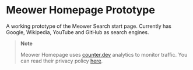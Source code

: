 # Meower Homepage Prototype
A working prototype of the Meower Search start page. Currently has Google, Wikipedia, YouTube and GitHub as search engines.

>**Note**
>
> Meower Homepage uses [counter.dev](https://counter.dev) analytics to monitor traffic. You can read their privacy policy [here](https://counter.dev/pages/privacy.html).

